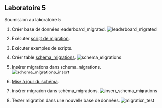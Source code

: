 ## Laboratoire 5

Soumission au laboratoire 5.

1. Créer base de données leaderboard_migrated.
![leaderboard_migrated](https://github.com/vusophie/csi2532_playground/blob/lab05/db/migrations/leaderboard_migrated.png)

2. Exécuter [script de migration](https://github.com/vusophie/csi2532_playground/blob/lab05/db/migrations/20210306140700-create-athletes.sql).
3. Exécuter exemples de scripts.
4. Créer table [schema_migrations](https://github.com/vusophie/csi2532_playground/blob/lab05/db/migrations/20210306141800-create-migrations.sql).
![schema_migrations](https://github.com/vusophie/csi2532_playground/blob/lab05/db/migrations/schema_migrated.png)
6. Insérer migrations dans schema_migrations.
![schema_migrations_insert](https://github.com/vusophie/csi2532_playground/blob/lab05/db/migrations/migration_insert_test1.png)
7. [Mise à jour du schéma](https://github.com/vusophie/csi2532_playground/blob/lab05/db/migrations/20210306142500-update-athletes.sql).
9. Insérer migration dans schéma_migrations.
![insert_schema_migrations](https://github.com/vusophie/csi2532_playground/blob/lab05/db/migrations/migration_insert_test2.png)
9. Tester migration dans une nouvelle base de données.
![migration_test](https://github.com/vusophie/csi2532_playground/blob/lab05/db/migrations/leaderboard_migrated_test.png)
